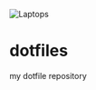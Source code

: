 ![Laptops](https://user-images.githubusercontent.com/25524993/118377299-af10c600-b5cc-11eb-9814-77135a4f6e02.png)

# dotfiles
my dotfile repository

